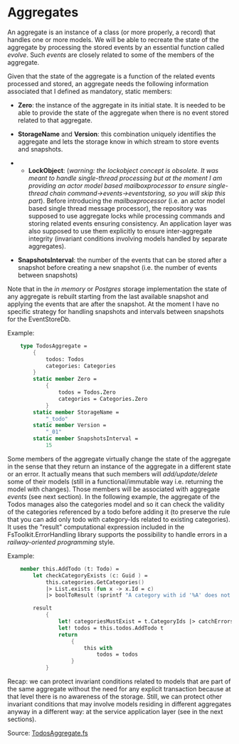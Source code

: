 # Aggregates

An aggregate is an instance of a class (or more properly, a record) that handles one or more models. We will be able to recreate the state of the aggregate by processing the stored events by an essential function called _evolve_. Such   _events_ are closely related to some of the members of the aggregate. 

Given that the state of the aggregate is a function of the related events processed and stored, an aggregate needs the following information associated that I defined as mandatory, static members:

- __Zero__: the instance of the aggregate in its initial state. 
It is needed to be able to provide the state of the aggregate when there is no event stored related to that aggregate.
- __StorageName__ and  __Version__: this combination uniquely identifies the aggregate and lets the storage know in which stream to store events and snapshots.

- - __LockObject__: (_warning: the lockobject concept is obsolete. It was meant to handle single-thread processing but at the moment I am providing an actor model based mailboxprocessor to ensure single-thread chain command->events->eventstoring, so you will skip this part_). Before introducing the _mailboxprocessor_ (i.e. an actor model based single thread message processor), the repository was supposed to use aggregate locks while processing commands and storing related events ensuring consistency. An application layer was also supposed to use them explicitly to ensure inter-aggregate integrity (invariant conditions involving models handled by separate aggregates).
- __SnapshotsInterval__: the number of the events that can be stored after a snapshot before creating a new snapshot (i.e. the number of events between snapshots)

Note that in the _in memory_ or _Postgres_ storage implementation the state of any aggregate is rebuilt starting from the last available snapshot and applying the events that are after the snapshot.
At the moment I have no specific strategy for handling snapshots and intervals between snapshots for the EventStoreDb. 

Example:
```FSharp
    type TodosAggregate =
        {
            todos: Todos
            categories: Categories
        }
        static member Zero =
            {
                todos = Todos.Zero
                categories = Categories.Zero
            }
        static member StorageName =
            "_todo"
        static member Version =
            "_01"
        static member SnapshotsInterval =
            15
```

Some members of the aggregate virtually change the state of the aggregate in the sense that they return an instance of the aggregate in a different state or an error. It actually means that such members will _add/update/delete_  some of their models (still in a functional/immutable way i.e. returning the model with changes). Those members will be associated with aggregate _events_ (see next section).
In the following example, the aggregate of the Todos manages also the categories model and so it can check the validity of the categories referenced by a todo before adding it (to preserve the rule that you can add only todo with category-Ids related to existing categories).
It uses the "result" computational expression included in the FsToolkit.ErrorHandling library supports the possibility to handle errors in a _railway-oriented programming_ style.

Example:
```FSharp
    member this.AddTodo (t: Todo) =
        let checkCategoryExists (c: Guid ) =
            this.categories.GetCategories() 
            |> List.exists (fun x -> x.Id = c) 
            |> boolToResult (sprintf "A category with id '%A' does not exist" c)

        result
            {
                let! categoriesMustExist = t.CategoryIds |> catchErrors checkCategoryExists
                let! todos = this.todos.AddTodo t
                return 
                    {
                        this with
                            todos = todos
                    }
            }
```
Recap: we can protect invariant conditions related to models that are part of the same aggregate without the need for any explicit transaction because at that level there is no awareness of the storage. Still, we can protect other invariant conditions that may involve models residing in different aggregates anyway in a different way:  at the service application layer (see in the next sections).

Source: [TodosAggregate.fs](https://github.com/tonyx/Sharpino/blob/main/Sharpino.Sample/aggregates/Todos/Aggregate.fs)
